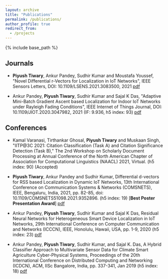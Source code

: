 ```yaml
---
layout: archive
title: "Publications"
permalink: /publications/
author_profile: true
redirect_from:
  - /projects
---
```



{% include base_path %}
## Journals

* **Piyush Tiwary**, Ankur Pandey, Sudhir Kumar and Moustafa Youssef, "Novel Differential r-Vectors for Localization in IoT Networks", IEEE Sensors Letters, DOI: 10.1109/LSENS.2021.3083500, 2021 [pdf](https://ieeexplore.ieee.org/document/9440753)

* Ankur Pandey, **Piyush Tiwary**, Sudhir Kumar and Sajal K Das, "Adaptive Mini-Batch Gradient Ascent based Localization for Indoor IoT Networks under Rayleigh Fading Conditions", IEEE Internet of Things Journal, DOI: 10.1109/JIOT.2020.3047982, 2021 (IF: 9.936, h5 index: 93) [pdf](https://ieeexplore.ieee.org/stamp/stamp.jsp?tp=&arnumber=9310318)

## Conferences

* Kamal Varanasi, Tirthankar Ghosal, **Piyush Tiwary** and Muskaan Singh, "IITP@3C 2021: Citation Classification (Task A) and Citation Significance Detection (Task B)," The 2nd Workshop on Scholarly Document Processing at Annual Conference of the North American Chapter of Association for Computational Linguistics
(NAACL) 2021, Virtual. (h5 index: 90) (Accepted)

* **Piyush Tiwary**, Ankur Pandey and Sudhir Kumar, Differential d-vectors for RSS based Localization in Dynamic IoT Networks, 13th International Conference on Communication Systems & Networks (COMSNETS), IEEE, Bengaluru, India, 2021, pp. 82-85, doi: 10.1109/COMSNETS51098.2021.9352896. (h5 index: 19) [**Best Poster Presentation Award**] [pdf](https://ieeexplore.ieee.org/document/9352896)


* Ankur Pandey, **Piyush Tiwary**, Sudhir Kumar and Sajal K Das, Residual Neural Networks for Heterogeneous Smart Device Localization in IoT Networks, 29th International Conference on Computer Communication and Networks (ICCCN), IEEE, Honolulu, Hawaii, USA, pp. 1-9, 2020 (h5 index: 23) [pdf](https://ieeexplore.ieee.org/document/9209703)


* Ankur Pandey, **Piyush Tiwary**, Sudhir Kumar, and Sajal K. Das, A Hybrid Classifier Approach to Multivariate Sensor Data for Climate Smart Agriculture Cyber-Physical Systems, Proceedings of the 20th International Conference on Distributed Computing and Networking (ICDCN), ACM, IISc Bangalore, India, pp. 337-341, Jan 2019 (h5 index: 18) [pdf](https://dl.acm.org/citation.cfm?id=3288621)